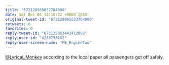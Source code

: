 ```yaml
---
title: "673128865032704000"
date: Sat Dec 05 13:16:42 +0000 2015
original-tweet-id: "673128865032704000"
retweets: 0
favorites: 0
reply-tweet-id: "673125063441412096"
reply-user-id: "4233733102"
reply-user-screen-name: "FE_EngineTwo"
---
```

<a href="https://twitter.com/Lyrical_Monkey">@Lyrical_Monkey</a> according to the local paper all passengers got off safely.
